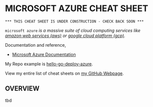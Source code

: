 # MICROSOFT AZURE CHEAT SHEET

```
*** THIS CHEAT SHEET IS UNDER CONSTRUCTION - CHECK BACK SOON ***
```

`microsoft azure` _is a massive suite of cloud computing services like
[amazon web services (aws)](https://github.com/JeffDeCola/my-cheat-sheets/tree/master/software/infrastructure-as-a-service/cloud-services-compute/amazon-web-services-cheat-sheet)
or
[google cloud platform (gcp)](https://github.com/JeffDeCola/my-cheat-sheets/tree/master/software/infrastructure-as-a-service/cloud-services-compute/google-cloud-platform-cheat-sheet)._

Documentation and reference,

* [Microsoft Azure Documentation](https://azure.microsoft.com/)

My Repo example is [hello-go-deploy-azure](https://github.com/JeffDeCola/hello-go-deploy-azure).  

View my entire list of cheat sheets on
[my GitHub Webpage](https://jeffdecola.github.io/my-cheat-sheets/).

## OVERVIEW

tbd